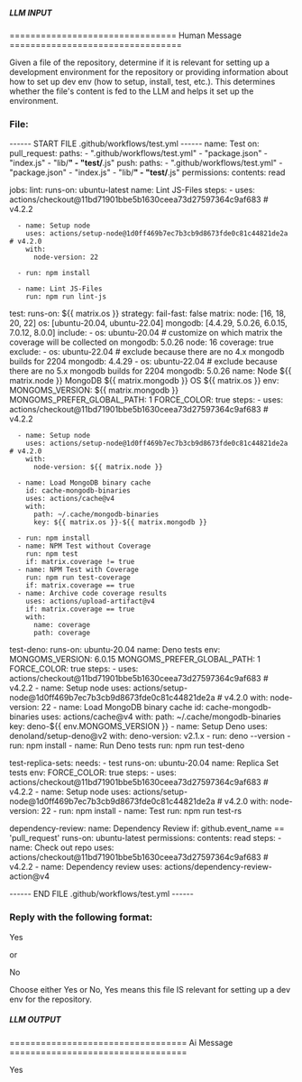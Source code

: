 ##### LLM INPUT #####
================================ Human Message =================================

Given a file of the repository, determine if it is relevant for setting up a development environment for the repository or providing information about how to set up dev env (how to setup, install, test, etc.). This determines whether the file's content is fed to the LLM and helps it set up the environment.

### File:
------ START FILE .github/workflows/test.yml ------
name: Test
on:
  pull_request:
    paths:
      - ".github/workflows/test.yml"
      - "package.json"
      - "index.js"
      - "lib/**"
      - "test/**.js"
  push:
    paths:
      - ".github/workflows/test.yml"
      - "package.json"
      - "index.js"
      - "lib/**"
      - "test/**.js"
permissions:
  contents: read

jobs:
  lint:
    runs-on: ubuntu-latest
    name: Lint JS-Files
    steps:
      - uses: actions/checkout@11bd71901bbe5b1630ceea73d27597364c9af683 # v4.2.2

      - name: Setup node
        uses: actions/setup-node@1d0ff469b7ec7b3cb9d8673fde0c81c44821de2a # v4.2.0
        with:
          node-version: 22

      - run: npm install

      - name: Lint JS-Files
        run: npm run lint-js

  test:
    runs-on: ${{ matrix.os }}
    strategy:
      fail-fast: false
      matrix:
        node: [16, 18, 20, 22]
        os: [ubuntu-20.04, ubuntu-22.04]
        mongodb: [4.4.29, 5.0.26, 6.0.15, 7.0.12, 8.0.0]
        include:
          - os: ubuntu-20.04 # customize on which matrix the coverage will be collected on
            mongodb: 5.0.26
            node: 16
            coverage: true
        exclude:
          - os: ubuntu-22.04 # exclude because there are no 4.x mongodb builds for 2204
            mongodb: 4.4.29
          - os: ubuntu-22.04 # exclude because there are no 5.x mongodb builds for 2204
            mongodb: 5.0.26
    name: Node ${{ matrix.node }} MongoDB ${{ matrix.mongodb }} OS ${{ matrix.os }}
    env:
      MONGOMS_VERSION: ${{ matrix.mongodb }}
      MONGOMS_PREFER_GLOBAL_PATH: 1
      FORCE_COLOR: true
    steps:
      - uses: actions/checkout@11bd71901bbe5b1630ceea73d27597364c9af683 # v4.2.2

      - name: Setup node
        uses: actions/setup-node@1d0ff469b7ec7b3cb9d8673fde0c81c44821de2a # v4.2.0
        with:
          node-version: ${{ matrix.node }}

      - name: Load MongoDB binary cache
        id: cache-mongodb-binaries
        uses: actions/cache@v4
        with:
          path: ~/.cache/mongodb-binaries
          key: ${{ matrix.os }}-${{ matrix.mongodb }}

      - run: npm install
      - name: NPM Test without Coverage
        run: npm test
        if: matrix.coverage != true
      - name: NPM Test with Coverage
        run: npm run test-coverage
        if: matrix.coverage == true
      - name: Archive code coverage results
        uses: actions/upload-artifact@v4
        if: matrix.coverage == true
        with:
          name: coverage
          path: coverage

  test-deno:
    runs-on: ubuntu-20.04
    name: Deno tests
    env:
      MONGOMS_VERSION: 6.0.15
      MONGOMS_PREFER_GLOBAL_PATH: 1
      FORCE_COLOR: true
    steps:
      - uses: actions/checkout@11bd71901bbe5b1630ceea73d27597364c9af683 # v4.2.2
      - name: Setup node
        uses: actions/setup-node@1d0ff469b7ec7b3cb9d8673fde0c81c44821de2a # v4.2.0
        with:
          node-version: 22
      - name: Load MongoDB binary cache
        id: cache-mongodb-binaries
        uses: actions/cache@v4
        with:
          path: ~/.cache/mongodb-binaries
          key: deno-${{ env.MONGOMS_VERSION }}
      - name: Setup Deno
        uses: denoland/setup-deno@v2
        with:
          deno-version: v2.1.x
      - run: deno --version
      - run: npm install
      - name: Run Deno tests
        run: npm run test-deno

  test-replica-sets:
    needs:
      - test
    runs-on: ubuntu-20.04
    name: Replica Set tests
    env:
      FORCE_COLOR: true
    steps:
      - uses: actions/checkout@11bd71901bbe5b1630ceea73d27597364c9af683 # v4.2.2
      - name: Setup node
        uses: actions/setup-node@1d0ff469b7ec7b3cb9d8673fde0c81c44821de2a # v4.2.0
        with:
          node-version: 22
      - run: npm install
      - name: Test
        run: npm run test-rs

  dependency-review:
    name: Dependency Review
    if: github.event_name == 'pull_request'
    runs-on: ubuntu-latest
    permissions:
      contents: read
    steps:
      - name: Check out repo
        uses: actions/checkout@11bd71901bbe5b1630ceea73d27597364c9af683 # v4.2.2
      - name: Dependency review
        uses: actions/dependency-review-action@v4

------ END FILE .github/workflows/test.yml ------

### Reply with the following format:

<rel>Yes</rel>

or

<rel>No</rel>

Choose either Yes or No, Yes means this file IS relevant for setting up a dev env for the repository.

##### LLM OUTPUT #####
================================== Ai Message ==================================

<rel>Yes</rel>